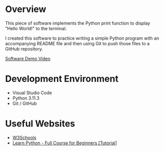 # Overview

This piece of software implements the Python print function to display "Hello World!" to the terminal.

I created this software to practice writing a simple Python program with an accompanying README file and then using Git to push those files to a GitHub repository.

[Software Demo Video](http://youtube.link.goes.here)


# Development Environment

* Visual Studio Code
* Python 3.11.3
* Git / GitHub


# Useful Websites

* [W3Schools](https://www.w3schools.com/python/default.asp)
* [Learn Python - Full Course for Beginners [Tutorial]](https://www.youtube.com/watch?v=rfscVS0vtbw)
